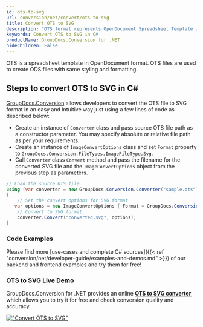 ```yaml
---
id: ots-to-svg
url: conversion/net/convert/ots-to-svg
title: Convert OTS to SVG
description: "OTS format represents OpenDocument Spreadsheet Template with .ots extension. Learn how to convert OTS to SVG file programmatically in C# language using GroupDocs.Conversion for .NET library."
keywords: Convert OTS to SVG in C#
productName: GroupDocs.Conversion for .NET
hideChildren: False
---
```


OTS is a spreadsheet template in OpenDocument format. OTS files are used to create ODS files with same styling and formatting.

## Steps to convert OTS to SVG in C#

[GroupDocs.Conversion](https://products.groupdocs.com/conversion/net) allows developers to convert the OTS file to SVG format in an easy and intuitive way just using a few lines of code as described below:

* Create an instance of `Converter` class and pass source OTS file path as a constructor parameter. You may specify absolute or relative file path as per your requirements. 
* Create an instance of `ImageConvertOptions` class and set `Format` property to `GroupDocs.Conversion.FileTypes.ImageFileType.Svg`.
* Call `Converter` class `Convert` method and pass the filename for the converted SVG file and the `ImageConvertOptions` object from the previous step as parameters.

```csharp
// Load the source OTS file
using (var converter = new GroupDocs.Conversion.Converter("sample.ots"))
{
    // Set the convert options for SVG format
   var options = new ImageConvertOptions { Format = GroupDocs.Conversion.FileTypes.ImageFileType.Svg };
    // Convert to SVG format
    converter.Convert("converted.svg", options);
}
```

### Code Examples

Please find more [use-cases and complete C# sources]({{< ref "conversion/net/developer-guide/examples-and-demos.md" >}}) of our backend and frontend examples and try them for free!

### OTS to SVG Live Demo

GroupDocs.Conversion for .NET provides an online [**OTS to SVG converter**](https://products.groupdocs.app/conversion/ots-to-svg), which allows you to try it for free and check conversion quality and accuracy.

[!["Convert OTS to SVG"](conversion/net/images/convert-to-svg/convert-ots-to-svg.png)](https://products.groupdocs.app/conversion/ots-to-svg)